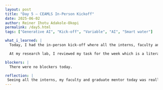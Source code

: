 ```yaml
---
layout: post
title: "Day 5 – CEAMLS In-Person Kickoff"
date: 2025-06-02
author: Reiner Ihotu Adakole-Okopi
permalink: /day5.html
tags: ["Generative AI", "Kick-off", "Variable", "AI", "Smart water"]

what_i_learned: |
  Today, I had the in-person kick-off where all the interns, faculty and graduate mentors introduced themselves in the auditorium. I also engaged in a discussion on generative AI and the world today. Here, Michael also gave an in-depth overview of the summer program with all the necessary information included. After which, I participated in a workshop with Mrs. Walters where we discussed independent and dependent variable mainly focusing on how to formulate ypur research and train data. Also, we took group pictures in the lobby of the auditorium. After this, I participated in a very fun group activity with my project team where we built a structure with spaghetti sticks and marshmallow. Next up, I had lunch with my project team. Lastly, I and my project team took a tour of our research labs and the building as a whole. 

  At my research lab, I reviewed my task for the week which is a literature review on AI fo water contamination detection. This helped me gain a better understanding of the contents and context of water contaminants as well as figuring out the AI tools for detecting water contamination. 

blockers: |
  There were no blockers today. 

reflection: |
 Seeing all the interns, my faculty and graduate mentor today was really nice. I got to interact with them more and learn more about them on a personal level. The literature review helped me gain more understanding of my tasks I will be working on this summer. Next, I will be doing a brief summary of peer reviewed articles that are related to my smart water project. 
---
```

